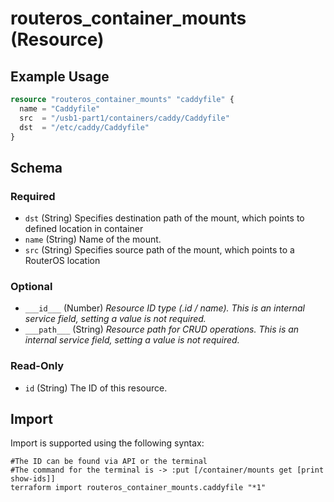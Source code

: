 # routeros_container_mounts (Resource)


## Example Usage
```terraform
resource "routeros_container_mounts" "caddyfile" {
  name = "Caddyfile"
  src  = "/usb1-part1/containers/caddy/Caddyfile"
  dst  = "/etc/caddy/Caddyfile"
}
```

<!-- schema generated by tfplugindocs -->
## Schema

### Required

- `dst` (String) Specifies destination path of the mount, which points to defined location in container
- `name` (String) Name of the mount.
- `src` (String) Specifies source path of the mount, which points to a RouterOS location

### Optional

- `___id___` (Number) <em>Resource ID type (.id / name). This is an internal service field, setting a value is not required.</em>
- `___path___` (String) <em>Resource path for CRUD operations. This is an internal service field, setting a value is not required.</em>

### Read-Only

- `id` (String) The ID of this resource.

## Import
Import is supported using the following syntax:
```shell
#The ID can be found via API or the terminal
#The command for the terminal is -> :put [/container/mounts get [print show-ids]]
terraform import routeros_container_mounts.caddyfile "*1"
```
